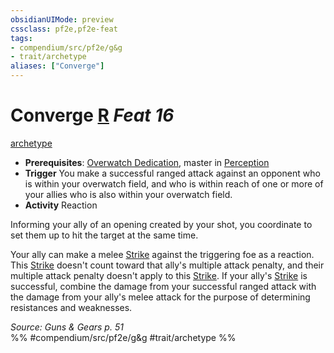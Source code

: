 ```yaml
---
obsidianUIMode: preview
cssclass: pf2e,pf2e-feat
tags:
- compendium/src/pf2e/g&g
- trait/archetype
aliases: ["Converge"]
---
```

# Converge  [R](/rules/core-rulebook/chapter-9-playing-the-game.md#Actions "Reaction") *Feat 16*  
[archetype](/rules/traits/archetype.md)  

- **Prerequisites**: [Overwatch Dedication](/compendium/feats/overwatch-dedication-g-g.md), master in [Perception](/compendium/skills.md#Perception)
- **Trigger** You make a successful ranged attack against an opponent who is within your overwatch field, and who is within reach of one or more of your allies who is also within your overwatch field.
- **Activity** Reaction

Informing your ally of an opening created by your shot, you coordinate to set them up to hit the target at the same time.

Your ally can make a melee [Strike](/rules/actions/strike.md) against the triggering foe as a reaction. This [Strike](/rules/actions/strike.md) doesn't count toward that ally's multiple attack penalty, and their multiple attack penalty doesn't apply to this [Strike](/rules/actions/strike.md). If your ally's [Strike](/rules/actions/strike.md) is successful, combine the damage from your successful ranged attack with the damage from your ally's melee attack for the purpose of determining resistances and weaknesses.

*Source: Guns & Gears p. 51*  
%% #compendium/src/pf2e/g&g #trait/archetype %%